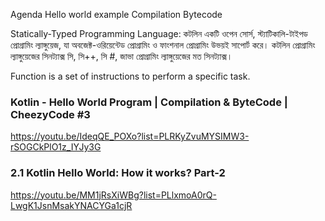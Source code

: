 Agenda
Hello world example
Compilation
Bytecode

Statically-Typed Programming Language:
কটলিন একটি ওপেন সোর্স, স্ট্যাটিকালি-টাইপড প্রোগ্রামিং ল্যাঙ্গুয়েজ, যা অবজেক্ট-ওরিয়েন্টেড প্রোগ্রামিং ও ফাংশনাল প্রোগ্রামিং উভয়ই সাপোর্ট করে। কটলিন প্রোগ্রামিং ল্যাঙ্গুয়েজের সিনট্যাক্স সি, সি++, সি #, জাভা প্রোগ্রামিং ল্যাঙ্গুয়েজের মত সিনট্যাক্স।

Function is a set of instructions to perform a specific task.


### Kotlin - Hello World Program | Compilation & ByteCode | CheezyCode #3
https://youtu.be/IdeqQE_POXo?list=PLRKyZvuMYSIMW3-rSOGCkPlO1z_IYJy3G
### 2.1 Kotlin Hello World: How it works? Part-2
https://youtu.be/MM1jRsXiWBg?list=PLlxmoA0rQ-LwgK1JsnMsakYNACYGa1cjR
